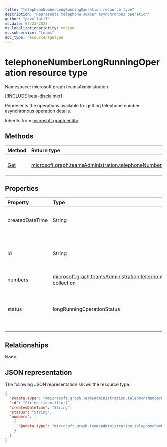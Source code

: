 ```yaml
---
title: "telephoneNumberLongRunningOperation resource type"
description: "Represents telephone number asynchronous operation"
author: "pavellatif"
ms.date: 07/23/2025
ms.localizationpriority: medium
ms.subservice: "teams"
doc_type: resourcePageType
---
```


# telephoneNumberLongRunningOperation resource type

Namespace: microsoft.graph.teamsAdministration

[!INCLUDE [beta-disclaimer](../../includes/beta-disclaimer.md)]

Represents the operations available for getting telephone number asynchronous operation details.


Inherits from [microsoft.graph.entity](../resources/entity.md).


## Methods
|Method|Return type|Description|
|:---|:---|:---|
|[Get](../api/teamsadministration-telephonenumberlongrunningoperation-get.md)|[microsoft.graph.teamsAdministration.telephoneNumberLongRunningOperation](../resources/teamsadministration-telephonenumberlongrunningoperation.md)|Read the properties and relationships of [microsoft.graph.teamsAdministration.telephoneNumberLongRunningOperation](../resources/teamsadministration-telephonenumberlongrunningoperation.md) object.|


## Properties
|Property|Type|Description|
|:---|:---|:---|
|createdDateTime|String|Date and time when the asynchronous operation was created.|
|id|String|Operation identifier found as a response to asynchronous action. Inherited from [microsoft.graph.entity](../resources/entity.md). Inherits from [entity](../resources/entity.md).|
|numbers|[microsoft.graph.teamsAdministration.telephoneNumberLongRunningOperationDetails](../resources/teamsadministration-telephonenumberlongrunningoperationdetails.md) collection|Asynchronous operation details.|
|status|longRunningOperationStatus|Status of the operation. The possible values are: `notStarted`, `running`, `succeeded`, `failed`, `skipped, and `unknownFutureValue`.|

## Relationships
None.

## JSON representation
The following JSON representation shows the resource type.
<!-- {
  "blockType": "resource",
  "keyProperty": "id",
  "@odata.type": "microsoft.graph.teamsAdministration.telephoneNumberLongRunningOperation",
  "baseType": "microsoft.graph.entity",
  "openType": false
}
-->
``` json
{
  "@odata.type": "#microsoft.graph.teamsAdministration.telephoneNumberLongRunningOperation",
  "id": "String (identifier)",
  "createdDateTime": "String",
  "status": "String",
  "numbers": [
    {
      "@odata.type": "microsoft.graph.teamsAdministration.telephoneNumberLongRunningOperationDetails"
    }
  ]
}
```

